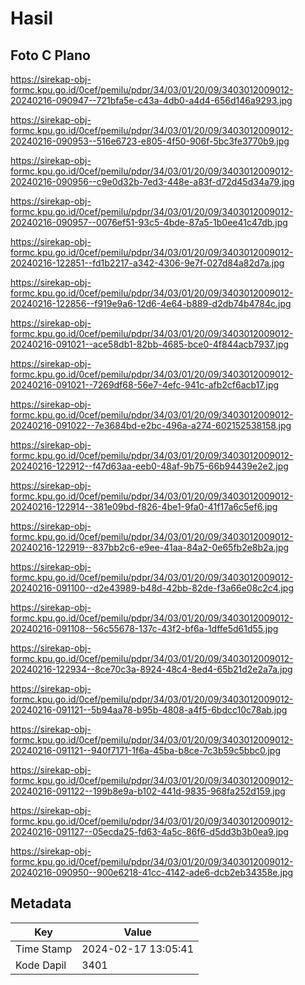 # Hasil

## Foto C Plano

https://sirekap-obj-formc.kpu.go.id/0cef/pemilu/pdpr/34/03/01/20/09/3403012009012-20240216-090947--721bfa5e-c43a-4db0-a4d4-656d146a9293.jpg

https://sirekap-obj-formc.kpu.go.id/0cef/pemilu/pdpr/34/03/01/20/09/3403012009012-20240216-090953--516e6723-e805-4f50-906f-5bc3fe3770b9.jpg

https://sirekap-obj-formc.kpu.go.id/0cef/pemilu/pdpr/34/03/01/20/09/3403012009012-20240216-090956--c9e0d32b-7ed3-448e-a83f-d72d45d34a79.jpg

https://sirekap-obj-formc.kpu.go.id/0cef/pemilu/pdpr/34/03/01/20/09/3403012009012-20240216-090957--0076ef51-93c5-4bde-87a5-1b0ee41c47db.jpg

https://sirekap-obj-formc.kpu.go.id/0cef/pemilu/pdpr/34/03/01/20/09/3403012009012-20240216-122851--fd1b2217-a342-4306-9e7f-027d84a82d7a.jpg

https://sirekap-obj-formc.kpu.go.id/0cef/pemilu/pdpr/34/03/01/20/09/3403012009012-20240216-122856--f919e9a6-12d6-4e64-b889-d2db74b4784c.jpg

https://sirekap-obj-formc.kpu.go.id/0cef/pemilu/pdpr/34/03/01/20/09/3403012009012-20240216-091021--ace58db1-82bb-4685-bce0-4f844acb7937.jpg

https://sirekap-obj-formc.kpu.go.id/0cef/pemilu/pdpr/34/03/01/20/09/3403012009012-20240216-091021--7269df68-56e7-4efc-941c-afb2cf6acb17.jpg

https://sirekap-obj-formc.kpu.go.id/0cef/pemilu/pdpr/34/03/01/20/09/3403012009012-20240216-091022--7e3684bd-e2bc-496a-a274-602152538158.jpg

https://sirekap-obj-formc.kpu.go.id/0cef/pemilu/pdpr/34/03/01/20/09/3403012009012-20240216-122912--f47d63aa-eeb0-48af-9b75-66b94439e2e2.jpg

https://sirekap-obj-formc.kpu.go.id/0cef/pemilu/pdpr/34/03/01/20/09/3403012009012-20240216-122914--381e09bd-f826-4be1-9fa0-41f17a6c5ef6.jpg

https://sirekap-obj-formc.kpu.go.id/0cef/pemilu/pdpr/34/03/01/20/09/3403012009012-20240216-122919--837bb2c6-e9ee-41aa-84a2-0e65fb2e8b2a.jpg

https://sirekap-obj-formc.kpu.go.id/0cef/pemilu/pdpr/34/03/01/20/09/3403012009012-20240216-091100--d2e43989-b48d-42bb-82de-f3a66e08c2c4.jpg

https://sirekap-obj-formc.kpu.go.id/0cef/pemilu/pdpr/34/03/01/20/09/3403012009012-20240216-091108--56c55678-137c-43f2-bf6a-1dffe5d61d55.jpg

https://sirekap-obj-formc.kpu.go.id/0cef/pemilu/pdpr/34/03/01/20/09/3403012009012-20240216-122934--8ce70c3a-8924-48c4-8ed4-65b21d2e2a7a.jpg

https://sirekap-obj-formc.kpu.go.id/0cef/pemilu/pdpr/34/03/01/20/09/3403012009012-20240216-091121--5b94aa78-b95b-4808-a4f5-6bdcc10c78ab.jpg

https://sirekap-obj-formc.kpu.go.id/0cef/pemilu/pdpr/34/03/01/20/09/3403012009012-20240216-091121--940f7171-1f6a-45ba-b8ce-7c3b59c5bbc0.jpg

https://sirekap-obj-formc.kpu.go.id/0cef/pemilu/pdpr/34/03/01/20/09/3403012009012-20240216-091122--199b8e9a-b102-441d-9835-968fa252d159.jpg

https://sirekap-obj-formc.kpu.go.id/0cef/pemilu/pdpr/34/03/01/20/09/3403012009012-20240216-091127--05ecda25-fd63-4a5c-86f6-d5dd3b3b0ea9.jpg

https://sirekap-obj-formc.kpu.go.id/0cef/pemilu/pdpr/34/03/01/20/09/3403012009012-20240216-090950--900e6218-41cc-4142-ade6-dcb2eb34358e.jpg


## Metadata

| Key        | Value               |
| ---------- | ------------------- |
| Time Stamp | 2024-02-17 13:05:41 |
| Kode Dapil | 3401                |



